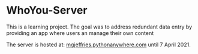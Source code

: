 # WhoYou-Server
This is a learning project. The goal was to address redundant data entry by providing an app where users an manage their own content

The server is hosted at: [mgjeffries.pythonanywhere.com](mgjeffries.pythonanywhere.com) until 7 April 2021.

